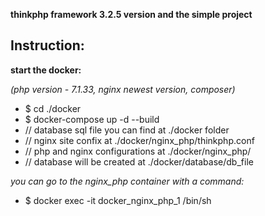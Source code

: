 **thinkphp framework 3.2.5 version and the simple project**

## Instruction:

**start the docker:**

*(php version - 7.1.33, nginx newest version, composer)*
- $ cd ./docker
- $ docker-compose up -d --build
- // database sql file you can find at ./docker folder
- // nginx site confix at ./docker/nginx_php/thinkphp.conf
- // php and nginx configurations at ./docker/nginx_php/
- // database will be created at ./docker/database/db_file

*you can go to the nginx_php container with a command:*
- $ docker exec -it docker_nginx_php_1 /bin/sh